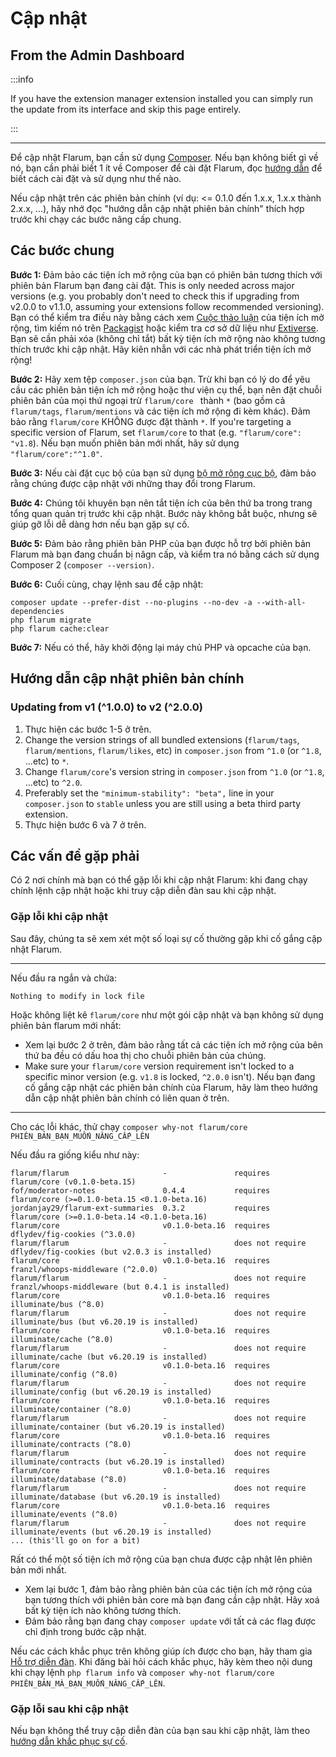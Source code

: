# Cập nhật

## From the Admin Dashboard

:::info

If you have the extension manager extension installed you can simply run the update from its interface and skip this page entirely.

:::

---

Để cập nhật Flarum, bạn cần sử dụng [Composer](https://getcomposer.org). Nếu bạn không biết gì về nó, bạn cần phải biết 1 ít về Composer để cài đặt Flarum, đọc [hướng dẫn](composer.md) để biết cách cài đặt và sử dụng như thế nào.

Nếu cập nhật trên các phiên bản chính (ví dụ: <= 0.1.0 đến 1.x.x, 1.x.x thành 2.x.x, ...), hãy nhớ đọc "hướng dẫn cập nhật phiên bản chính" thích hợp trước khi chạy các bước nâng cấp chung.

## Các bước chung

**Bước 1:** Đảm bảo các tiện ích mở rộng của bạn có phiên bản tương thích với phiên bản Flarum bạn đang cài đặt. This is only needed across major versions (e.g. you probably don't need to check this if upgrading from v2.0.0 to v1.1.0, assuming your extensions follow recommended versioning). Bạn có thể kiểm tra điều này bằng cách xem [Cuộc thảo luận](https://discuss.flarum.org/t/extensions) của tiện ích mở rộng, tìm kiếm nó trên [Packagist](http://packagist.org/) hoặc kiểm tra cơ sở dữ liệu như [Extiverse](https://extiverse.com). Bạn sẽ cần phải xóa (không chỉ tắt) bất kỳ tiện ích mở rộng nào không tương thích trước khi cập nhật. Hãy kiên nhẫn với các nhà phát triển tiện ích mở rộng!

**Bước 2:** Hãy xem tệp `composer.json` của bạn. Trừ khi bạn có lý do để yêu cầu các phiên bản tiện ích mở rộng hoặc thư viện cụ thể, bạn nên đặt chuỗi phiên bản của mọi thứ ngoại trừ `flarum/core ` thành `*` (bao gồm cả `flarum/tags`, `flarum/mentions` và các tiện ích mở rộng đi kèm khác). Đảm bảo rằng `flarum/core` KHÔNG được đặt thành `*`. If you're targeting a specific version of Flarum, set `flarum/core` to that (e.g. `"flarum/core": "v1.8`). Nếu bạn muốn phiên bản mới nhất, hãy sử dụng `"flarum/core":"^1.0"`.

**Bước 3:** Nếu cài đặt cục bộ của bạn sử dụng [bộ mở rộng cục bộ](extenders.md), đảm bảo rằng chúng được cập nhật với những thay đổi trong Flarum.

**Bước 4:** Chúng tôi khuyên bạn nên tắt tiện ích của bên thứ ba trong trang tổng quan quản trị trước khi cập nhật. Bước này không bắt buộc, nhưng sẽ giúp gỡ lỗi dễ dàng hơn nếu bạn gặp sự cố.

**Bước 5:** Đảm bảo rằng phiên bản PHP của bạn được hỗ trợ bởi phiên bản Flarum mà bạn đang chuẩn bị nâgn cấp, và kiểm tra nó bằng cách sử dụng Composer 2 (`composer --version)`.

**Bước 6:** Cuối cùng, chạy lệnh sau để cập nhật:

```
composer update --prefer-dist --no-plugins --no-dev -a --with-all-dependencies
php flarum migrate
php flarum cache:clear
```

**Bước 7:** Nếu có thể, hãy khởi động lại máy chủ PHP và opcache của bạn.

## Hướng dẫn cập nhật phiên bản chính

### Updating from v1 (^1.0.0) to v2 (^2.0.0)

1. Thực hiện các bước 1-5 ở trên.
2. Change the version strings of all bundled extensions (`flarum/tags`, `flarum/mentions`, `flarum/likes`, etc) in `composer.json` from `^1.0` (or `^1.8`, ...etc) to `*`.
3. Change `flarum/core`'s version string in `composer.json` from `^1.0` (or `^1.8`, ...etc) to `^2.0`.
4. Preferably set the `"minimum-stability": "beta",` line in your `composer.json` to `stable` unless you are still using a beta third party extension.
5. Thực hiện bước 6 và 7 ở trên.

## Các vấn đề gặp phải

Có 2 nơi chính mà bạn có thể gặp lỗi khi cập nhật Flarum: khi đang chạy chính lệnh cập nhật hoặc khi truy cập diễn đàn sau khi cập nhật.

### Gặp lỗi khi cập nhật

Sau đây, chúng ta sẽ xem xét một số loại sự cố thường gặp khi cố gắng cập nhật Flarum.

---

Nếu đầu ra ngắn và chứa:

```
Nothing to modify in lock file
```

Hoặc không liệt kê `flarum/core` như một gói cập nhật và bạn không sử dụng phiên bản flarum mới nhất:

- Xem lại bước 2 ở trên, đảm bảo rằng tất cả các tiện ích mở rộng của bên thứ ba đều có dấu hoa thị cho chuỗi phiên bản của chúng.
- Make sure your `flarum/core` version requirement isn't locked to a specific minor version (e.g. `v1.8` is locked, `^2.0.0` isn't). Nếu bạn đang cố gắng cập nhật các phiên bản chính của Flarum, hãy làm theo hướng dẫn cập nhật phiên bản chính có liên quan ở trên.

---

Cho các lỗi khác, thử chạy `composer why-not flarum/core PHIÊN_BẢN_BẠN_MUỐN_NÂNG_CẤP_LÊN`

Nếu đầu ra giống kiểu như này:

```
flarum/flarum                     -               requires          flarum/core (v0.1.0-beta.15)
fof/moderator-notes               0.4.4           requires          flarum/core (>=0.1.0-beta.15 <0.1.0-beta.16)
jordanjay29/flarum-ext-summaries  0.3.2           requires          flarum/core (>=0.1.0-beta.14 <0.1.0-beta.16)
flarum/core                       v0.1.0-beta.16  requires          dflydev/fig-cookies (^3.0.0)
flarum/flarum                     -               does not require  dflydev/fig-cookies (but v2.0.3 is installed)
flarum/core                       v0.1.0-beta.16  requires          franzl/whoops-middleware (^2.0.0)
flarum/flarum                     -               does not require  franzl/whoops-middleware (but 0.4.1 is installed)
flarum/core                       v0.1.0-beta.16  requires          illuminate/bus (^8.0)
flarum/flarum                     -               does not require  illuminate/bus (but v6.20.19 is installed)
flarum/core                       v0.1.0-beta.16  requires          illuminate/cache (^8.0)
flarum/flarum                     -               does not require  illuminate/cache (but v6.20.19 is installed)
flarum/core                       v0.1.0-beta.16  requires          illuminate/config (^8.0)
flarum/flarum                     -               does not require  illuminate/config (but v6.20.19 is installed)
flarum/core                       v0.1.0-beta.16  requires          illuminate/container (^8.0)
flarum/flarum                     -               does not require  illuminate/container (but v6.20.19 is installed)
flarum/core                       v0.1.0-beta.16  requires          illuminate/contracts (^8.0)
flarum/flarum                     -               does not require  illuminate/contracts (but v6.20.19 is installed)
flarum/core                       v0.1.0-beta.16  requires          illuminate/database (^8.0)
flarum/flarum                     -               does not require  illuminate/database (but v6.20.19 is installed)
flarum/core                       v0.1.0-beta.16  requires          illuminate/events (^8.0)
flarum/flarum                     -               does not require  illuminate/events (but v6.20.19 is installed)
... (this'll go on for a bit)
```

Rất có thể một số tiện ích mở rộng của bạn chưa được cập nhật lên phiên bản mới nhất.

- Xem lại bước 1, đảm bảo rằng phiên bản của các tiện ích mở rộng của bạn tương thích với phiên bản core mà bạn đang cần cập nhật. Hãy xoá bất kỳ tiện ích nào không tương thích.
- Đảm bảo rằng bạn đang chạy `composer update` với tất cả các flag được chỉ định trong bước cập nhật.

Nếu các cách khắc phục trên không giúp ích được cho bạn, hãy tham gia [Hỗ trợ diễn đàn](https://discuss.flarum.org/t/support). Khi đăng bài hỏi cách khắc phục, hãy kèm theo nội dung khi chạy lệnh `php flarum info` và `composer why-not flarum/core PHIÊN_BẢN_MÀ_BẠN_MUỐN_NÂNG_CẤP_LÊN`.

### Gặp lỗi sau khi cập nhật

Nếu bạn không thể truy cập diễn đàn của bạn sau khi cập nhật, làm theo [hướng dẫn khắc phục sự cố](troubleshoot.md).
